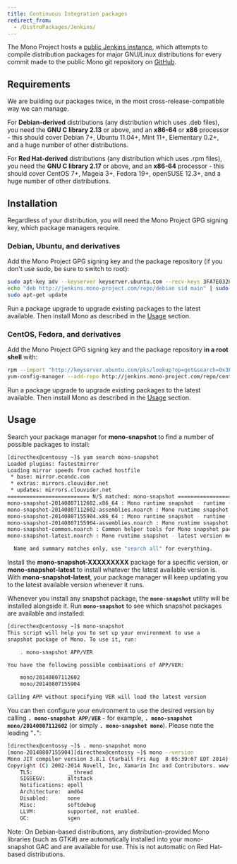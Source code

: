 ```yaml
---
title: Continuous Integration packages
redirect_from:
  - /DistroPackages/Jenkins/
---
```


The Mono Project hosts a [public Jenkins instance](http://jenkins.mono-project.com/), which attempts to compile distribution packages for major GNU/Linux distributions for every commit made to the public Mono git repository on [GitHub](https://github.com/mono/mono).

Requirements
------------

We are building our packages twice, in the most cross-release-compatible way we can manage.

For **Debian-derived** distributions (any distribution which uses .deb files), you need the **GNU C library 2.13** or above, and an **x86-64** or **x86** processor - this should cover Debian 7+, Ubuntu 11.04+, Mint 11+, Elementary 0.2+, and a huge number of other distributions.

For **Red Hat-derived** distributions (any distribution which uses .rpm files), you need the **GNU C library 2.17** or above, and an **x86-64** processor - this should cover CentOS 7+, Mageia 3+, Fedora 19+, openSUSE 12.3+, and a huge number of other distributions.

Installation
------------

Regardless of your distribution, you will need the Mono Project GPG signing key, which package managers require.

### Debian, Ubuntu, and derivatives

Add the Mono Project GPG signing key and the package repository (if you don't use sudo, be sure to switch to root):

``` bash
sudo apt-key adv --keyserver keyserver.ubuntu.com --recv-keys 3FA7E0328081BFF6A14DA29AA6A19B38D3D831EF
echo "deb http://jenkins.mono-project.com/repo/debian sid main" | sudo tee /etc/apt/sources.list.d/mono-jenkins.list
sudo apt-get update
```

Run a package upgrade to upgrade existing packages to the latest available. Then install Mono as described in the [Usage](#usage) section.

### CentOS, Fedora, and derivatives

Add the Mono Project GPG signing key and the package repository **in a root shell** with:

``` bash
rpm --import "http://keyserver.ubuntu.com/pks/lookup?op=get&search=0x3FA7E0328081BFF6A14DA29AA6A19B38D3D831EF"
yum-config-manager --add-repo http://jenkins.mono-project.com/repo/centos/
```

Run a package upgrade to upgrade existing packages to the latest available. Then install Mono as described in the [Usage](#usage) section.

Usage
-----

Search your package manager for **mono-snapshot** to find a number of possible packages to install:

``` bash
[directhex@centossy ~]$ yum search mono-snapshot
Loaded plugins: fastestmirror
Loading mirror speeds from cached hostfile
 * base: mirror.econdc.com
 * extras: mirrors.clouvider.net
 * updates: mirrors.clouvider.net
========================== N/S matched: mono-snapshot ==========================
mono-snapshot-20140807112602.x86_64 : Mono runtime snapshot - runtime (git commit 76c34a1)
mono-snapshot-20140807112602-assemblies.noarch : Mono runtime snapshot - assemblies (git commit 76c34a1)
mono-snapshot-20140807155904.x86_64 : Mono runtime snapshot - runtime (git commit 766e8c3)
mono-snapshot-20140807155904-assemblies.noarch : Mono runtime snapshot - assemblies (git commit 766e8c3)
mono-snapshot-common.noarch : Common helper tools for Mono snapshot packages
mono-snapshot-latest.noarch : Mono runtime snapshot - latest version metapackage

  Name and summary matches only, use "search all" for everything.
```

Install the **mono-snapshot-XXXXXXXXX** package for a specific version, or **mono-snapshot-latest** to install whatever the latest available version is. With **mono-snapshot-latest**, your package manager will keep updating you to the latest available version whenever it runs.

Whenever you install any snapshot package, the **`mono-snapshot`** utility will be installed alongside it. Run **`mono-snapshot`** to see which snapshot packages are available and installed:

``` bash
[directhex@centossy ~]$ mono-snapshot
This script will help you to set up your environment to use a
snapshot package of Mono. To use it, run:

    . mono-snapshot APP/VER

You have the following possible combinations of APP/VER:

    mono/20140807112602
    mono/20140807155904

Calling APP without specifying VER will load the latest version
```

You can then configure your environment to use the desired version by calling **`. mono-snapshot APP/VER`** - for example, **`. mono-snapshot mono/20140807112602`** (or simply **`. mono-snapshot mono`**). Please note the leading "**`.`**":

``` bash
[directhex@centossy ~]$ . mono-snapshot mono
[mono-20140807155904][directhex@centossy ~]$ mono --version
Mono JIT compiler version 3.8.1 (tarball Fri Aug  8 05:39:07 EDT 2014)
Copyright (C) 2002-2014 Novell, Inc, Xamarin Inc and Contributors. www.mono-project.com
    TLS:           __thread
    SIGSEGV:       altstack
    Notifications: epoll
    Architecture:  amd64
    Disabled:      none
    Misc:          softdebug
    LLVM:          supported, not enabled.
    GC:            sgen
```

Note: On Debian-based distributions, any distribution-provided Mono libraries (such as GTK#) are automatically installed into your mono-snapshot GAC and are available for use. This is not automatic on Red Hat-based distributions.
